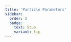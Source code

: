 ```yaml
---
title: 'Particle Parameters'
sidebar:
  order: 2
  badge:
    text: Stub
    variant: tip
---
```


 